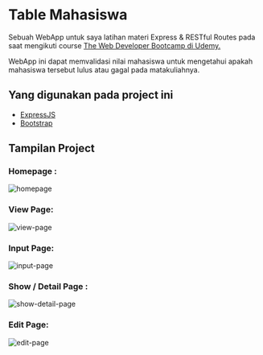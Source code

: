 # Table Mahasiswa
Sebuah WebApp untuk saya latihan materi Express & RESTful Routes pada saat mengikuti course [The Web Developer Bootcamp di Udemy.](https://www.udemy.com/course/the-web-developer-bootcamp/)

WebApp ini dapat memvalidasi nilai mahasiswa untuk mengetahui apakah mahasiswa tersebut lulus atau gagal pada matakuliahnya.

## Yang digunakan pada project ini 
- [ExpressJS](https://expressjs.com/)
- [Bootstrap](https://getbootstrap.com/) 

## Tampilan Project
### Homepage :
![homepage](/doc/homepage.png)
### View Page:
![view-page](/doc/view.png)
### Input Page: 
![input-page](/doc/input.png)
### Show / Detail Page :
![show-detail-page](/doc/show.png)
### Edit Page:
![edit-page](/doc/edit.png)
